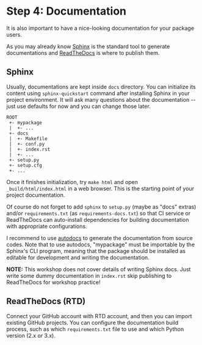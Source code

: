 # Step 4: Documentation

It is also important to have a nice-looking documentation for your package users.

As you may already know [Sphinx](http://www.sphinx-doc.org/) is the standard tool to generate documentations and [ReadTheDocs](https://readthedocs.org/) is where to publish them.

## Sphinx

Usually, documentations are kept inside `docs` directory.
You can initialize its content using `sphinx-quickstart` command after installing Sphinx in your project environment.
It will ask many questions about the documentation -- just use defaults for now and you can change those later.

```
ROOT
 +- mypackage
 |  +- ...
 +- docs
 |  +- Makefile
 |  +- conf.py
 |  +- index.rst
 |  +- ...
 +- setup.py
 +- setup.cfg
 +- ...
```

Once it finishes initialization, try `make html` and open `_build/html/index.html` in a web browser.
This is the starting point of your project documentation.

Of course do not forget to add `sphinx` to `setup.py` (maybe as "docs" extras) and/or `requirements.txt` (as `requirements-docs.txt`) so that CI service or ReadTheDocs can auto-install dependencies for building documentation with appropriate configurations.

I recommend to use [autodocs](http://www.sphinx-doc.org/en/master/ext/autodoc.html) to generate the documentation from source codes.
Note that to use autodocs, "mypackage" must be importable by the Sphinx's CLI program, meaning that the package should be installed as editable for development and writing the documentation.

**NOTE:** This workshop does not cover details of writing Sphinx docs.
Just write some dummy documentation in `index.rst` skip publishing to ReadTheDocs for workshop practice!

## ReadTheDocs (RTD)

Connect your GitHub account with RTD account, and then you can import existing GitHub projects.
You can configure the documentation build process, such as which `requirements.txt` file to use and which Python version (2.x or 3.x).
